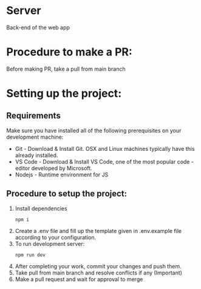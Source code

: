 # Server
Back-end of the web app

# Procedure to make a PR:
Before making PR, take a pull from main branch

# Setting up the project:

## Requirements
Make sure you have installed all of the following prerequisites on your development machine:

* Git - Download & Install Git. OSX and Linux machines typically have this already installed.
* VS Code - Download & Install VS Code, one of the most popular code - editor developed by Microsoft.
* Nodejs - Runtime environment for JS

## Procedure to setup the project:
1. Install dependencies    
   ```
   npm i
   ```
3. Create a .env file and fill up the template given in .env.example file according to your configuration.
4. To run development server:
   ```
   npm run dev
   ```
6. After completing your work, commit your changes and push them.
7. Take pull from main branch and resolve conflicts if any (Important)
8. Make a pull request and wait for approval to merge 




   
